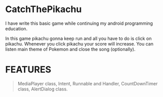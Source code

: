 # CatchThePikachu
 I have write this basic game while continuing my android programming education. 

 In this game pikachu gonna keep run and all you have to do is click on pikachu. Whenever you click pikachu your
score will increase. You can listen main theme of Pokemon and close the song (optionally).

# FEATURES
> MediaPlayer class, 
> Intent, 
> Runnable and Handler, 
> CountDownTimer class, 
> AlertDialog class.
